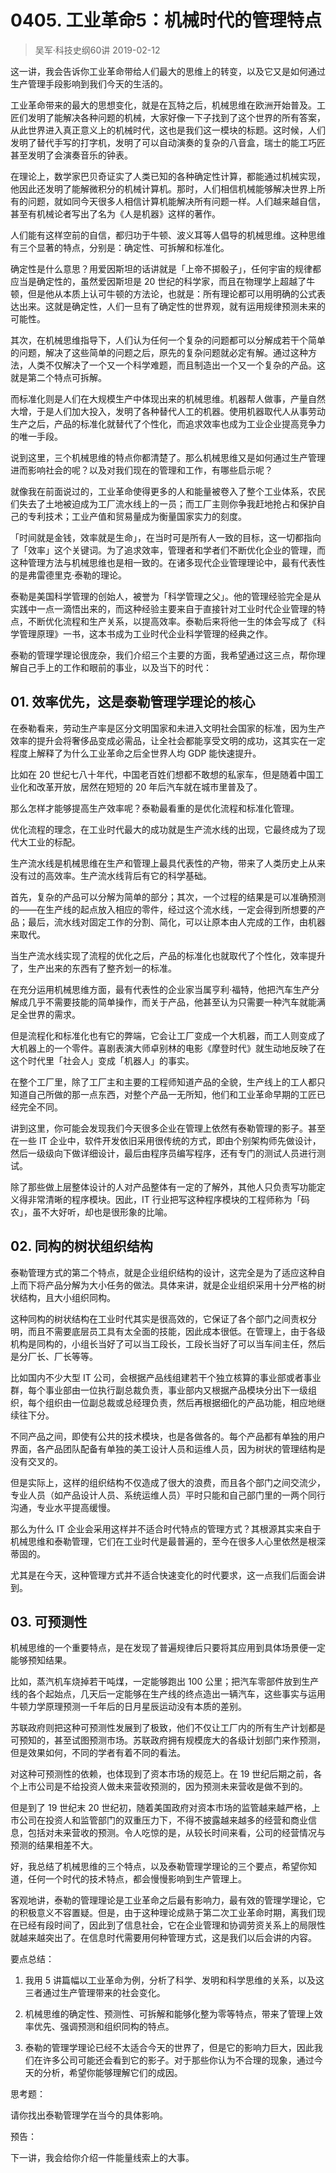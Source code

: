 # 0405. 工业革命5：机械时代的管理特点
> 吴军·科技史纲60讲
2019-02-12

这一讲，我会告诉你工业革命带给人们最大的思维上的转变，以及它又是如何通过生产管理手段影响到我们今天的生活的。

工业革命带来的最大的思想变化，就是在瓦特之后，机械思维在欧洲开始普及。工匠们发明了能解决各种问题的机械，大家好像一下子找到了这个世界的所有答案，从此世界进入真正意义上的机械时代，这也是我们这一模块的标题。这时候，人们发明了替代手写的打字机，发明了可以自动演奏的复杂的八音盒，瑞士的能工巧匠甚至发明了会演奏音乐的钟表。

在理论上，数学家巴贝奇证实了人类已知的各种确定性计算，都能通过机械实现，他因此还发明了能解微积分的机械计算机。那时，人们相信机械能够解决世界上所有的问题，就如同今天很多人相信计算机能解决所有问题一样。人们越来越自信，甚至有机械论者写出了名为《人是机器》这样的著作。

人们能有这样空前的自信，都归功于牛顿、波义耳等人倡导的机械思维。这种思维有三个显著的特点，分别是：确定性、可拆解和标准化。

确定性是什么意思？用爱因斯坦的话讲就是「上帝不掷骰子」，任何宇宙的规律都应当是确定性的，虽然爱因斯坦是 20 世纪的科学家，而且在物理学上超越了牛顿，但是他从本质上认可牛顿的方法论，也就是：所有理论都可以用明确的公式表达出来。这就是确定性，人们一旦有了确定性的世界观，就有运用规律预测未来的可能性。

其次，在机械思维指导下，人们认为任何一个复杂的问题都可以分解成若干个简单的问题，解决了这些简单的问题之后，原先的复杂问题就必定有解。通过这种方法，人类不仅解决了一个又一个科学难题，而且制造出一个又一个复杂的产品。这就是第二个特点可拆解。

而标准化则是人们在大规模生产中体现出来的机械思维。机器帮人做事，产量自然大增，于是人们加大投入，发明了各种替代人工的机器。使用机器取代人从事劳动生产之后，产品的标准化就替代了个性化，而追求效率也成为工业企业提高竞争力的唯一手段。

说到这里，三个机械思维的特点你都清楚了。那么机械思维又是如何通过生产管理进而影响社会的呢？以及对我们现在的管理和工作，有哪些启示呢？

就像我在前面说过的，工业革命使得更多的人和能量被卷入了整个工业体系，农民们失去了土地被迫成为工厂流水线上的一员；而工厂主则你争我赶地抢占和保护自己的专利技术；工业产值和贸易量成为衡量国家实力的刻度。

「时间就是金钱，效率就是生命」，在当时可是所有人一致的目标，这一切都指向了「效率」这个关键词。为了追求效率，管理者和学者们不断优化企业的管理，而这种管理方法与机械思维也是相一致的。在诸多现代企业管理理论中，最有代表性的是弗雷德里克·泰勒的理论。

泰勒是美国科学管理的创始人，被誉为「科学管理之父」。他的管理经验完全是从实践中一点一滴悟出来的，而这种经验主要来自于直接针对工业时代企业管理的特点，不断优化流程和生产关系，以提高效率。泰勒后来将他一生的体会写成了《科学管理原理》一书，这本书成为工业时代企业科学管理的经典之作。

泰勒的管理学理论很庞杂，我们介绍三个主要的方面，我希望通过这三点，帮你理解自己手上的工作和眼前的事业，以及当下的时代：

## 01. 效率优先，这是泰勒管理学理论的核心

在泰勒看来，劳动生产率是区分文明国家和未进入文明社会国家的标准，因为生产效率的提升会将奢侈品变成必需品，让全社会都能享受文明的成功，这其实在一定程度上解释了为什么工业革命之后全世界人均 GDP 能快速提升。

比如在 20 世纪七八十年代，中国老百姓们想都不敢想的私家车，但是随着中国工业化和改革开放，居然在短短的 20 年后汽车就在城市里普及了。

那么怎样才能够提高生产效率呢？泰勒最看重的是优化流程和标准化管理。

优化流程的理念，在工业时代最大的成功就是生产流水线的出现，它最终成为了现代大工业的标配。

生产流水线是机械思维在生产和管理上最具代表性的产物，带来了人类历史上从来没有过的高效率。生产流水线背后有它的科学基础。

首先，复杂的产品可以分解为简单的部分；其次，一个过程的结果是可以准确预测的——在生产线的起点放入相应的零件，经过这个流水线，一定会得到所想要的产品；最后，流水线对固定工作的分割、简化，可以让原本由人完成的工作，由机器来取代。

当生产流水线实现了流程的优化之后，产品的标准化也就取代了个性化，效率提升了，生产出来的东西有了整齐划一的标准。

在充分运用机械思维方面，最有代表性的企业家当属亨利·福特，他把汽车生产分解成几乎不需要技能的简单操作，而关于产品，他甚至认为只需要一种汽车就能满足全世界的需求。

但是流程化和标准化也有它的弊端，它会让工厂变成一个大机器，而工人则变成了大机器上的一个零件。喜剧表演大师卓别林的电影《摩登时代》就生动地反映了在这个时代里「社会人」变成「机器人」的事实。

在整个工厂里，除了工厂主和主要的工程师知道产品的全貌，生产线上的工人都只知道自己所做的那一点东西，对整个产品一无所知，他们和工业革命早期的工匠已经完全不同。

讲到这里，你可能会发现我们今天很多企业在管理上依然有泰勒管理的影子。甚至在一些 IT 企业中，软件开发依旧采用很传统的方式，即由个别架构师先做设计，然后一级级向下做详细设计，最后由程序员编写程序，还有专门的测试人员进行测试。

除了那些做上层整体设计的人对产品整体有一定的了解外，其他人只负责写功能定义得非常清晰的程序模块。因此，IT 行业把写这种程序模块的工程师称为「码农」，虽不大好听，却也是很形象的比喻。

## 02. 同构的树状组织结构

泰勒管理方式的第二个特点，就是企业组织结构的设计，这完全是为了适应这种自上而下将产品分解为大小任务的做法。具体来讲，就是企业组织采用十分严格的树状结构，且大小组织同构。

这种同构的树状结构在工业时代其实是很高效的，它保证了各个部门之间责权分明，而且不需要底层员工具有太全面的技能，因此成本很低。在管理上，由于各级机构是同构的，小组长当好了可以当工段长，工段长当好了可以当车间主任，然后是分厂长、厂长等等。

比如国内不少大型 IT 公司，会根据产品线组建若干个独立核算的事业部或者事业群，每个事业部由一位执行副总裁负责，事业部内又根据产品模块分出下一级组织，每个组织由一位副总裁或总经理负责，然后再根据细化的产品功能，相应地继续往下分。

不同产品之间，即使有公共的技术模块，也是各做各的。每个产品都有单独的用户界面，各产品团队配备有单独的美工设计人员和运维人员，因为树状的管理结构是没有交叉的。

但是实际上，这样的组织结构不仅造成了很大的浪费，而且各个部门之间交流少，专业人员（如产品设计人员、系统运维人员）平时只能和自己部门里的一两个同行沟通，专业水平提高缓慢。

那么为什么 IT 企业会采用这样并不适合时代特点的管理方式？其根源其实来自于机械思维和泰勒管理，它们在工业时代是最普遍的，至今在很多人心里依然是根深蒂固的。

尤其是在今天，这种管理方式并不适合快速变化的时代要求，这一点我们后面会讲到。

## 03. 可预测性

机械思维的一个重要特点，是在发现了普遍规律后只要将其应用到具体场景便一定能够预知结果。

比如，蒸汽机车烧掉若干吨煤，一定能够跑出 100 公里；把汽车零部件放到生产线的各个起始点，几天后一定能够在生产线的终点造出一辆汽车，这些事实与运用牛顿力学原理预测一千年后的日月星辰运动没有本质的差别。

苏联政府则把这种可预测性发展到了极致，他们不仅让工厂内的所有生产计划都是可预知的，甚至试图预测市场。苏联政府拥有规模庞大的各级计划部门来作预测，但是效果如何，不同的学者有着不同的看法。

对这种可预测性的依赖，也体现到了资本市场的规范上。在 19 世纪后期之前，各个上市公司是不给投资人做未来营收预测的，因为预测未来营收是做不到的。

但是到了 19 世纪末 20 世纪初，随着美国政府对资本市场的监管越来越严格，上市公司在投资人和监管部门的双重压力下，不得不披露越来越多的经营和商业信息，包括对未来营收的预测。令人吃惊的是，从较长时间来看，公司的经营情况与预测的结果相差不大。

好，我总结了机械思维的三个特点，以及泰勒管理学理论的三个要点，希望你知道，任何一个时代的技术特点，都会慢慢影响到生产管理上。

客观地讲，泰勒的管理理论是工业革命之后最有影响力，最有效的管理学理论，它的积极意义不容置疑。但是，由于这种理论成熟于第二次工业革命时期，离我们现在已经有段时间了，因此到了信息社会，它在企业管理和协调劳资关系上的局限性就越来越突出了。在信息时代需要用何种管理方式，这是我们以后会讲的内容。

要点总结：

1. 我用 5 讲篇幅以工业革命为例，分析了科学、发明和科学思维的关系，以及这三者通过生产管理带来的社会变化。

2. 机械思维的确定性、预测性、可拆解和能够化整为零等特点，带来了管理上效率优先、强调预测和组织同构的特点。

3. 泰勒的管理学理论已经不太适合今天的世界了，但是它的影响力巨大，因此我们在许多公司可能还会看到它的影子。对于那些你认为不合理的现象，通过今天的分析，希望你能够理解它们的成因。

思考题：

请你找出泰勒管理学在当今的具体影响。

预告：

下一讲，我会给你介绍一件能量线索上的大事。



